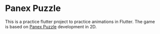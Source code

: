 # Panex Puzzle

This is a practice flutter project to practice animations in Flutter.
The game is based on [Panex Puzzle](https://www.youtube.com/watch?v=H7UTgwNRJwM) development in 2D.
